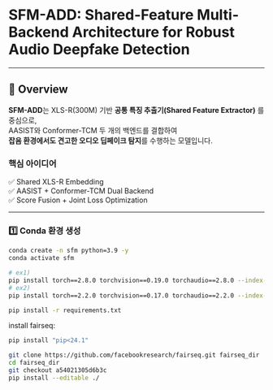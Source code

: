 # SFM-ADD: Shared-Feature Multi-Backend Architecture for Robust Audio Deepfake Detection

---

## 🚀 Overview
**SFM-ADD**는 XLS-R(300M) 기반 **공통 특징 추출기(Shared Feature Extractor)** 를 중심으로,  
AASIST와 Conformer-TCM 두 개의 백엔드를 결합하여  
**잡음 환경에서도 견고한 오디오 딥페이크 탐지**를 수행하는 모델입니다.

### 핵심 아이디어
✅ Shared XLS-R Embedding  
✅ AASIST + Conformer-TCM Dual Backend  
✅ Score Fusion + Joint Loss Optimization  

---

### 1️⃣ Conda 환경 생성
```bash
conda create -n sfm python=3.9 -y
conda activate sfm
```

```bash
# ex1)
pip install torch==2.8.0 torchvision==0.19.0 torchaudio==2.8.0 --index-url https://download.pytorch.org/whl/cu129
# ex2)
pip install torch==2.2.0 torchvision==0.17.0 torchaudio==2.2.0 --index-url https://download.pytorch.org/whl/cu118

pip install -r requirements.txt
```
install fairseq:
```bash
pip install "pip<24.1"

git clone https://github.com/facebookresearch/fairseq.git fairseq_dir
cd fairseq_dir
git checkout a54021305d6b3c
pip install --editable ./
```
